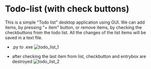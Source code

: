 # Todo-list (with check buttons)
This is a simple "Todo list" desktop application using GUI.
We can add items, by pressing "+ item" button, or remove items, by checking the checkbuttons from the todo list. All the changes of the list items will be saved in a text file. 

* .py to .exe
![todo_list_1](https://user-images.githubusercontent.com/116946235/209475225-133638d0-2113-4398-8501-73a3c5a34494.png)

* after checking the last item from list, checkbutton and entrybox are destroyed
![todo_list_2](https://user-images.githubusercontent.com/116946235/209475280-0eb654a5-8bb6-4946-b6ce-7d0950ceddcf.png)


